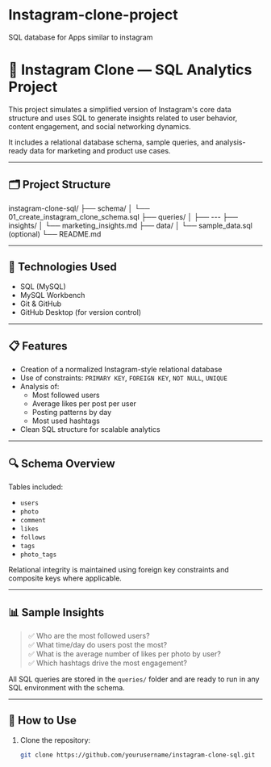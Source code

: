 # Instagram-clone-project
SQL database for Apps similar to instagram

# 📸 Instagram Clone — SQL Analytics Project

This project simulates a simplified version of Instagram's core data structure and uses SQL to generate insights related to user behavior, content engagement, and social networking dynamics.

It includes a relational database schema, sample queries, and analysis-ready data for marketing and product use cases.

---

## 🗂️ Project Structure
instagram-clone-sql/
├── schema/
│   └── 01_create_instagram_clone_schema.sql
├── queries/
│   ├── ---
├── insights/
│   └── marketing_insights.md
├── data/
│   └── sample_data.sql (optional)
└── README.md

---

## 🔧 Technologies Used

- SQL (MySQL)
- MySQL Workbench
- Git & GitHub
- GitHub Desktop (for version control)

---

## 📋 Features

- Creation of a normalized Instagram-style relational database
- Use of constraints: `PRIMARY KEY`, `FOREIGN KEY`, `NOT NULL`, `UNIQUE`
- Analysis of:
  - Most followed users
  - Average likes per post per user
  - Posting patterns by day
  - Most used hashtags
- Clean SQL structure for scalable analytics

---

## 🔍 Schema Overview

Tables included:

- `users`
- `photo`
- `comment`
- `likes`
- `follows`
- `tags`
- `photo_tags`

Relational integrity is maintained using foreign key constraints and composite keys where applicable.

---

## 📊 Sample Insights

> ✅ Who are the most followed users?  
> ✅ What time/day do users post the most?  
> ✅ What is the average number of likes per photo by user?  
> ✅ Which hashtags drive the most engagement?

All SQL queries are stored in the `queries/` folder and are ready to run in any SQL environment with the schema.

---

## 🚀 How to Use

1. Clone the repository:
   ```bash
   git clone https://github.com/yourusername/instagram-clone-sql.git